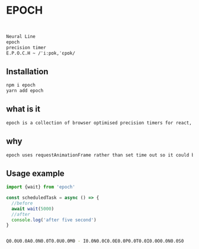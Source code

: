 # EPOCH

```sh


Neural Line
epoch
precision timer
E.P.O.C.H ~ /ˈiːpɒk,ˈɛpɒk/


```

## Installation

```sh
npm i epoch
yarn add epoch
```

## what is it

```sh
epoch is a collection of browser optimised precision timers for react, typescript and javascript functions. includes: wait, at, isTime and timer
```

## why

```sh
epoch uses requestAnimationFrame rather than set time out so it could be more precise and optimised by the browser
```

## Usage example

```js
import {wait} from 'epoch'

const scheduledTask = async () => {
  //before
  await wait(5000)
  //after
  console.log('after five second')
}
```

```sh

Q0.0U0.0A0.0N0.0T0.0U0.0M0 - I0.0N0.0C0.0E0.0P0.0T0.0I0.0O0.0N0.0S0


```
